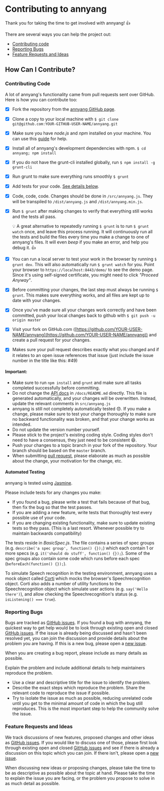 # Contributing to annyang

Thank you for taking the time to get involved with annyang! :+1:

There are several ways you can help the project out:

* [Contributing code](#contributing-code)
* [Reporting Bugs](#reporting-bugs)
* [Feature Requests and Ideas](#feature-requests-and-ideas)

## How Can I Contribute?

### Contributing Code

A lot of annyang's functionality came from pull requests sent over GitHub. Here is how you can contribute too:

- [x] Fork the repository from the [annyang GitHub page](https://github.com/TalAter/annyang).
- [x] Clone a copy to your local machine with `$ git clone git@github.com:YOUR-GITHUB-USER-NAME/annyang.git`
- [x] Make sure you have *node.js* and *npm* installed on your machine. You can use this [guide](https://docs.npmjs.com/getting-started/installing-node) for help.
- [x] Install all of annyang's development dependencies with npm. `$ cd annyang; npm install`
- [x] If you do not have the grunt-cli installed globally, run `$ npm install -g grunt-cli`
- [x] Run grunt to make sure everything runs smoothly `$ grunt`
- [x] Add tests for your code. [See details below](#automated-testing).
- [x] Code, code, code. Changes should be done in `/src/annyang.js`. They will be transpiled to `/dist/annyang.js` and `/dist/annyang.min.js`.
- [x] Run `$ grunt` after making changes to verify that everything still works and the tests all pass.

  :bulb: A great alternative to repeatedly running `$ grunt` is to run `$ grunt watch` once, and leave this process running. It will continuously run all the tests and build the files every time you make a change to one of annyang's files. It will even *beep* if you make an error, and help you debug it. :+1:
- [x] You can run a local server to test your work in the browser by running `$ grunt dev`. This will also automatically run `$ grunt watch` for you.
  Point your browser to `https://localhost:8443/demo/` to see the demo page.
  Since it's using self-signed certificate, you might need to click *"Proceed Anyway"*.
- [x] Before committing your changes, the last step must always be running `$ grunt`. This makes sure everything works, and all files are kept up to date with your changes.
- [x] Once you've made sure all your changes work correctly and have been committed, push your local changes back to github with `$ git push -u origin master`
- [x] Visit your fork on GitHub.com ([https://github.com/YOUR-USER-NAME/annyang](https://github.com/YOUR-USER-NAME/annyang)) and create a pull request for your changes.
- [x] Makes sure your pull request describes exactly what you changed and if it relates to an open issue references that issue (just include the issue number in the title like this: #49)

#### Important:

* Make sure to run `npm install` and `grunt` and make sure all tasks completed successfully before committing.
* Do not change the [API docs](https://github.com/TalAter/annyang/blob/master/docs/README.md) in `/docs/README.md` directly. This file is generated automatically, and your changes will be overwritten. Instead, update the relevant comments in `src/annyang.js`
* annyang is still not completely automatically tested :disappointed:. If you make a change, please make sure to test your change thoroughly to make sure no backward functionality was broken, and that your change works as intended.
* Do not update the version number yourself.
* Please stick to the project's existing coding style. Coding styles don't need to have a consensus, they just need to be consistent :smile:.
* Push your changes to a topic branch in your fork of the repository. Your branch should be based on the `master` branch.
* When submitting [pull request](https://help.github.com/articles/using-pull-requests/), please elaborate as much as possible about the change, your motivation for the change, etc.

#### Automated Testing

annyang is tested using [Jasmine](http://jasmine.github.io/2.0/introduction.html).

Please include tests for any changes you make:
* If you found a bug, please write a test that fails because of that bug, then fix the bug so that the test passes.
* If you are adding a new feature, write tests that thoroughly test every possible use of your code.
* If you are changing existing functionality, make sure to update existing tests so they pass. (This is a last resort. Whenever possible try to maintain backwards compatibility)

The tests reside in *BasicSpec.js*. The file contains a series of spec groups (e.g. `describe('a spec group', function() {});`) which each contain 1 or more specs (e.g. `it('should do stuff', function() {});`). Some of the spec groups also contain some code which runs before each spec (`beforeEach(function() {});`).

To simulate Speech recognition in the testing environment, annyang uses a mock object called [Corti](https://github.com/TalAter/Corti) which mocks the browser's Speechrecognition object. Corti also adds a number of utility functions to the Speechrecognition object which simulate user actions (e.g. `say('Hello there')`), and allow checking the Speechrecognition's status (e.g. `isListening() === true`).

### Reporting Bugs

Bugs are tracked as [GitHub issues](https://github.com/TalAter/annyang/issues). If you found a bug with annyang, the quickest way to get help would be to look through existing open and closed [GitHub issues](https://github.com/TalAter/annyang/issues?q=is%3Aissue). If the issue is already being discussed and hasn't been resolved yet, you can join the discussion and provide details about the problem you are having. If this is a new bug, please open a [new issue](https://github.com/TalAter/annyang/issues/new).

When you are creating a bug report, please include as many details as possible.

Explain the problem and include additional details to help maintainers reproduce the problem.

* Use a clear and descriptive title for the issue to identify the problem.
* Describe the exact steps which reproduce the problem. Share the relevant code to reproduce the issue if possible.
* Try to isolate the issue as much as possible, reducing unrelated code until you get to the minimal amount of code in which the bug still reproduces. This is the most important step to help the community solve the issue.

### Feature Requests and Ideas

We track discussions of new features, proposed changes and other ideas as [GitHub issues](https://github.com/TalAter/annyang/issues). If you would like to discuss one of those, please first look through existing open and closed [GitHub issues](https://github.com/TalAter/annyang/issues?q=is%3Aissue) and see if there is already a discussion on this topic which you can join. If there isn't, please open a [new issue](https://github.com/TalAter/annyang/issues/new).

When discussing new ideas or proposing changes, please take the time to be as descriptive as possible about the topic at hand. Please take the time to explain the issue you are facing, or the problem you propose to solve in as much detail as possible.
